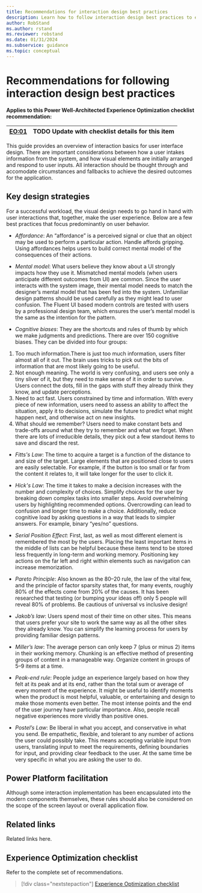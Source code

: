 ```yaml
---
title: Recommendations for interaction design best practices
description: Learn how to follow interaction design best practices to ensure consistent success with user experience optimization.
author: RobStand
ms.author: rstand
ms.reviewer: robstand
ms.date: 01/31/2024
ms.subservice: guidance
ms.topic: conceptual
---
```


# Recommendations for following interaction design best practices

**Applies to this Power Well-Architected Experience Optimization checklist recommendation:**

|[EO:01](checklist.md)| **TODO** Update with checklist details for this item |
|---|---|

This guide provides an overview of interaction basics for user interface design. There are important considerations between how a user intakes information from the system, and how visual elements are initially arranged and respond to user inputs. All interaction should be thought through and accomodate circumstances and fallbacks to achieve the desired outcomes for the application.

## Key design strategies

For a successful workload, the visual design needs to go hand in hand with user interactions that, together, make the user experience. Below are a few best practices that focus predominantly on user behavior.

- *Affordance*: An “affordance” is a perceived signal or clue that an object may be used to perform a particular action. Handle affords gripping. Using affordances helps users to build correct mental model of the consequences of their actions.

- *Mental model*: What users believe they know about a UI strongly impacts how they use it. Mismatched mental models (when users anticipate different outcomes from UI) are common. Since the user interacts with the system image, their mental model needs to match the designer’s mental model that has been fed into the system. Unfamiliar design patterns should be used carefully as they might lead to user confusion. The Fluent UI based modern controls are tested with users by a professional design team, which ensures the user’s mental model is the same as the intention for the pattern.

- *Cognitive biases*: They are the shortcuts and rules of thumb by which we make judgments and predictions. There are over 150 cognitive biases. They can be divided into four groups:

1.  Too much information.There is just too much information, users filter almost all of it out. The brain uses tricks to pick out the bits of information that are most likely going to be useful.
1. Not enough meaning. The world is very confusing, and users see only a tiny sliver of it, but they need to make sense of it in order to survive. Users connect the dots, fill in the gaps with stuff they already think they know, and update perceptions.
1. Need to act fast. Users constrained by time and information. With every piece of new information, users need to assess an ability to affect the situation, apply it to decisions, simulate the future to predict what might happen next, and otherwise act on new insights.
1. What should we remember? Users need to make constant bets and trade-offs around what they try to remember and what we forget. When there are lots of irreducible details, they pick out a few standout items to save and discard the rest.

- *Fitts's Law*: The time to acquire a target is a function of the distance to and size of the target. Large elements that are positioned close to users are easily selectable. For example, if the button is too small or far from the content it relates to, it will take longer for the user to click it.

- *Hick's Law*: The time it takes to make a decision increases with the number and complexity of choices. Simplify choices for the user by breaking down complex tasks into smaller steps. Avoid overwhelming users by highlighting recommended options. Overcrowding can lead to confusion and longer time to make a choice. Additionally, reduce cognitive load by asking questions in a way that leads to simpler answers. For example, binary “yes/no” questions. 

- *Serial Position Effect*: First, last, as well as most different element is remembered the most by the users. Placing the least important items in the middle of lists can be helpful because these items tend to be stored less frequently in long-term and working memory. Positioning key actions on the far left and right within elements such as navigation can increase memorization.

- *Pareto Principle*: Also known as the 80–20 rule, the law of the vital few, and the principle of factor sparsity states that, for many events, roughly 80% of the effects come from 20% of the causes. It has been researched that testing (or bumping your ideas off) only 5 people will reveal 80% of problems. Be cautious of universal vs inclusive design!

- *Jakob’s law*: Users spend most of their time on other sites. This means that users prefer your site to work the same way as all the other sites they already know. You can simplify the learning process for users by providing familiar design patterns. 

- *Miller’s law*: The average person can only keep 7 (plus or minus 2) items in their working memory. Chunking is an effective method of presenting groups of content in a manageable way. Organize content in groups of 5–9 items at a time.

- *Peak-end rule*: People judge an experience largely based on how they felt at its peak and at its end, rather than the total sum or average of every moment of the experience. It might be useful to identify moments when the product is most helpful, valuable, or entertaining and design to make those moments even better. The most intense points and the end of the user journey have particular importance. Also, people recall negative experiences more vividly than positive ones.

- *Postel’s Law*: Be liberal in what you accept, and conservative in what you send. Be empathetic, flexible, and tolerant to any number of actions the user could possibly take. This means accepting variable input from users, translating input to meet the requirements, defining boundaries for input, and providing clear feedback to the user. At the same time be very specific in what you are asking the user to do.

## Power Platform facilitation

Although some interaction implementation has been encapsulated into the modern components themselves, these rules should also be considered on the scope of the screen layout or overall application flow.

## Related links

Related links here.

## Experience Optimization checklist

Refer to the complete set of recommendations.

> [!div class="nextstepaction"]
> [Experience Optimization checklist](checklist.md)